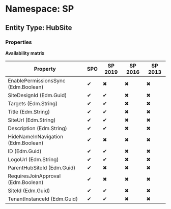 # Namespace: SP
## Entity Type: HubSite

### Properties

**Availability matrix**

Property | SPO | SP 2019 | SP 2016 | SP 2013
----------|-----|---------|---------|--------
EnablePermissionsSync (Edm.Boolean) | ✔ | ✖ | ✖ | ✖
SiteDesignId (Edm.Guid) | ✔ | ✔ | ✖ | ✖
Targets (Edm.String) | ✔ | ✔ | ✖ | ✖
Title (Edm.String) | ✔ | ✔ | ✖ | ✖
SiteUrl (Edm.String) | ✔ | ✔ | ✖ | ✖
Description (Edm.String) | ✔ | ✔ | ✖ | ✖
HideNameInNavigation (Edm.Boolean) | ✔ | ✖ | ✖ | ✖
ID (Edm.Guid) | ✔ | ✔ | ✖ | ✖
LogoUrl (Edm.String) | ✔ | ✔ | ✖ | ✖
ParentHubSiteId (Edm.Guid) | ✔ | ✖ | ✖ | ✖
RequiresJoinApproval (Edm.Boolean) | ✔ | ✖ | ✖ | ✖
SiteId (Edm.Guid) | ✔ | ✔ | ✖ | ✖
TenantInstanceId (Edm.Guid) | ✔ | ✔ | ✖ | ✖


